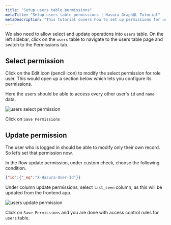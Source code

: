 ```yaml
---
title: "Setup users table permissions"
metaTitle: "Setup users table permissions | Hasura GraphQL Tutorial"
metaDescription: "This tutorial covers how to set up permissions for users table for insert, select, update and delete operations using Hasura console"
---
```


We also need to allow select and update operations into `users` table.
On the left sidebar, click on the `users` table to navigate to the users table page and switch to the Permissions tab.

## Select permission

Click on the Edit icon (pencil icon) to modify the select permission for role user. This would open up a section below which lets you configure its permissions.

Here the users should be able to access every other user's `id` and `name` data.

![users select permission](https://graphql-engine-cdn.hasura.io/learn-hasura/assets/graphql-hasura/users-select-permission.png)

Click on `Save Permissions`

## Update permission

The user who is logged in should be able to modify only their own record. So let’s set that permission now.

In the Row update permission, under custom check, choose the following condition.

```json
{"id":{"_eq":"X-Hasura-User-Id"}}
```

Under column update permissions, select `last_seen` column, as this will be updated from the frontend app.

![users update permission](https://graphql-engine-cdn.hasura.io/learn-hasura/assets/graphql-hasura/users-update-permission.png)

Click on `Save Permissions` and you are done with access control rules for `users` table.



